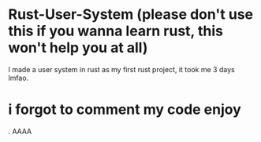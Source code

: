 # Rust-User-System (please don't use this if you wanna learn rust, this won't help you at all)
I made a user system in rust as my first rust project, it took me 3 days lmfao.
# i forgot to comment my code enjoy

. AAAA
